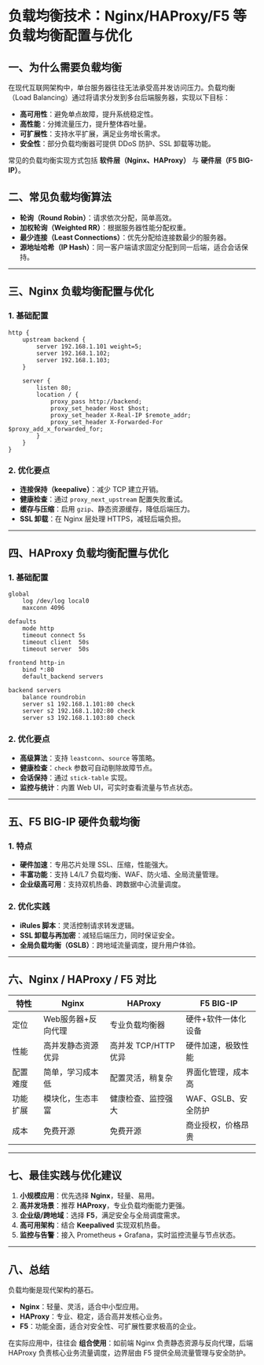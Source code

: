 # 负载均衡技术：Nginx/HAProxy/F5 等负载均衡配置与优化

## 一、为什么需要负载均衡

在现代互联网架构中，单台服务器往往无法承受高并发访问压力。负载均衡（Load Balancing）通过将请求分发到多台后端服务器，实现以下目标：

- **高可用性**：避免单点故障，提升系统稳定性。
- **高性能**：分摊流量压力，提升整体吞吐量。
- **可扩展性**：支持水平扩展，满足业务增长需求。
- **安全性**：部分负载均衡器可提供 DDoS 防护、SSL 卸载等功能。

常见的负载均衡实现方式包括 **软件层（Nginx、HAProxy）** 与 **硬件层（F5 BIG-IP）**。



## 二、常见负载均衡算法

- **轮询（Round Robin）**：请求依次分配，简单高效。
- **加权轮询（Weighted RR）**：根据服务器性能分配权重。
- **最少连接（Least Connections）**：优先分配给连接数最少的服务器。
- **源地址哈希（IP Hash）**：同一客户端请求固定分配到同一后端，适合会话保持。

------

## 三、Nginx 负载均衡配置与优化

### 1. 基础配置

```nginx
http {
    upstream backend {
        server 192.168.1.101 weight=5;
        server 192.168.1.102;
        server 192.168.1.103;
    }

    server {
        listen 80;
        location / {
            proxy_pass http://backend;
            proxy_set_header Host $host;
            proxy_set_header X-Real-IP $remote_addr;
            proxy_set_header X-Forwarded-For $proxy_add_x_forwarded_for;
        }
    }
}
```

### 2. 优化要点

- **连接保持（keepalive）**：减少 TCP 建立开销。
- **健康检查**：通过 `proxy_next_upstream` 配置失败重试。
- **缓存与压缩**：启用 `gzip`、静态资源缓存，降低后端压力。
- **SSL 卸载**：在 Nginx 层处理 HTTPS，减轻后端负担。

------

## 四、HAProxy 负载均衡配置与优化

### 1. 基础配置

```haproxy
global
    log /dev/log local0
    maxconn 4096

defaults
    mode http
    timeout connect 5s
    timeout client  50s
    timeout server  50s

frontend http-in
    bind *:80
    default_backend servers

backend servers
    balance roundrobin
    server s1 192.168.1.101:80 check
    server s2 192.168.1.102:80 check
    server s3 192.168.1.103:80 check
```

### 2. 优化要点

- **高级算法**：支持 `leastconn`、`source` 等策略。
- **健康检查**：`check` 参数可自动剔除故障节点。
- **会话保持**：通过 `stick-table` 实现。
- **监控与统计**：内置 Web UI，可实时查看流量与节点状态。

------

## 五、F5 BIG-IP 硬件负载均衡

### 1. 特点

- **硬件加速**：专用芯片处理 SSL、压缩，性能强大。
- **丰富功能**：支持 L4/L7 负载均衡、WAF、防火墙、全局流量管理。
- **企业级高可用**：支持双机热备、跨数据中心流量调度。

### 2. 优化实践

- **iRules 脚本**：灵活控制请求转发逻辑。
- **SSL 卸载与再加密**：减轻后端压力，同时保证安全。
- **全局负载均衡（GSLB）**：跨地域流量调度，提升用户体验。

------

## 六、Nginx / HAProxy / F5 对比

| 特性     | Nginx              | HAProxy              | F5 BIG-IP           |
| -------- | ------------------ | -------------------- | ------------------- |
| 定位     | Web服务器+反向代理 | 专业负载均衡器       | 硬件+软件一体化设备 |
| 性能     | 高并发静态资源优异 | 高并发 TCP/HTTP 优异 | 硬件加速，极致性能  |
| 配置难度 | 简单，学习成本低   | 配置灵活，稍复杂     | 界面化管理，成本高  |
| 功能扩展 | 模块化，生态丰富   | 健康检查、监控强大   | WAF、GSLB、安全防护 |
| 成本     | 免费开源           | 免费开源             | 商业授权，价格昂贵  |

------

## 七、最佳实践与优化建议

1. **小规模应用**：优先选择 **Nginx**，轻量、易用。
2. **高并发场景**：推荐 **HAProxy**，专业负载均衡能力更强。
3. **企业级/跨地域**：选择 **F5**，满足安全与全局调度需求。
4. **高可用架构**：结合 **Keepalived** 实现双机热备。
5. **监控与告警**：接入 Prometheus + Grafana，实时监控流量与节点状态。

------

## 八、总结

负载均衡是现代架构的基石。

- **Nginx**：轻量、灵活，适合中小型应用。
- **HAProxy**：专业、稳定，适合高并发核心业务。
- **F5**：功能全面，适合对安全性、可扩展性要求极高的企业。

在实际应用中，往往会 **组合使用**：如前端 Nginx 负责静态资源与反向代理，后端 HAProxy 负责核心业务流量调度，边界层由 F5 提供全局流量管理与安全防护。